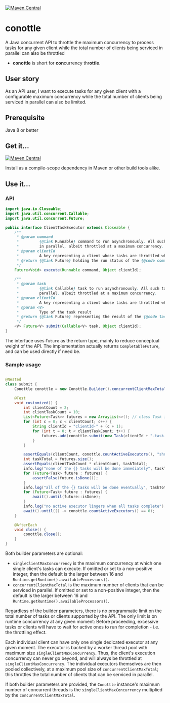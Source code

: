 [![Maven Central](https://img.shields.io/maven-central/v/io.github.q3769/conottle.svg?label=Maven%20Central)](https://search.maven.org/search?q=g:%22io.github.q3769%22%20AND%20a:%22conottle%22)

# conottle

A Java concurrent API to throttle the maximum concurrency to process tasks for any given client while the total number
of clients being serviced in parallel can also be throttled

- **conottle** is short for **con**currency thr**ottle**.

## User story

As an API user, I want to execute tasks for any given client with a configurable maximum concurrency while the total
number of clients being serviced in parallel can also be limited.

## Prerequisite

Java 8 or better

## Get it...

[![Maven Central](https://img.shields.io/maven-central/v/io.github.q3769/conottle.svg?label=Maven%20Central)](https://search.maven.org/search?q=g:%22io.github.q3769%22%20AND%20a:%22conottle%22)

Install as a compile-scope dependency in Maven or other build tools alike.

## Use it...

### API

```java
import java.io.Closeable;
import java.util.concurrent.Callable;
import java.util.concurrent.Future;

public interface ClientTaskExecutor extends Closeable {
    /**
     * @param command
     *         {@link Runnable} command to run asynchronously. All such commands under the same {@code clientId} are run
     *         in parallel, albeit throttled at a maximum concurrency.
     * @param clientId
     *         A key representing a client whose tasks are throttled while running in parallel
     * @return {@link Future} holding the run status of the {@code command}
     */
    Future<Void> execute(Runnable command, Object clientId);

    /**
     * @param task
     *         {@link Callable} task to run asynchronously. All such tasks under the same {@code clientId} are run in
     *         parallel, albeit throttled at a maximum concurrency.
     * @param clientId
     *         A key representing a client whose tasks are throttled while running in parallel
     * @param <V>
     *         Type of the task result
     * @return {@link Future} representing the result of the {@code task}
     */
    <V> Future<V> submit(Callable<V> task, Object clientId);
}
```

The interface uses `Future` as the return type, mainly to reduce conceptual weight of the API. The implementation
actually returns `CompletableFuture`, and can be used directly if need be.

### Sample usage

```java

@Nested
class submit {
    Conottle conottle = new Conottle.Builder().concurrentClientMaxTotal(100).singleClientMaxConcurrency(4).build();

    @Test
    void customized() {
        int clientCount = 2;
        int clientTaskCount = 10;
        List<Future<Task>> futures = new ArrayList<>(); // class Task implements Callable<Task>
        for (int c = 0; c < clientCount; c++) {
            String clientId = "clientId-" + (c + 1);
            for (int t = 0; t < clientTaskCount; t++) {
                futures.add(conottle.submit(new Task(clientId + "-task-" + t, MIN_TASK_DURATION), clientId));
            }
        }

        assertEquals(clientCount, conottle.countActiveExecutors(), "should be 1:1 between a client and its executor");
        int taskTotal = futures.size();
        assertEquals(clientTaskCount * clientCount, taskTotal);
        info.log("none of the {} tasks will be done immediately", taskTotal);
        for (Future<Task> future : futures) {
            assertFalse(future.isDone());
        }
        info.log("all of the {} tasks will be done eventually", taskTotal);
        for (Future<Task> future : futures) {
            await().until(future::isDone);
        }
        info.log("no active executor lingers when all tasks complete");
        await().until(() -> conottle.countActiveExecutors() == 0);
    }

    @AfterEach
    void close() {
        conottle.close();
    }
}
```

Both builder parameters are optional:

- `singleClientMaxConcurrency` is the maximum concurrency at which one single client's tasks can execute. If omitted or
  set to a non-positive integer, then the default is the larger between 16
  and `Runtime.getRuntime().availableProcessors()`.
- `concurrentClientMaxTotal` is the maximum number of clients that can be serviced in parallel. If omitted or set to a
  non-positive integer, then the default is the larger between 16
  and `Runtime.getRuntime().availableProcessors()`.

Regardless of the builder parameters, there is no programmatic limit on the total number of tasks or clients supported
by the API. The only limit is on runtime concurrency at any given moment: Before proceeding, excessive tasks or clients
will have to wait for active ones to run for completion - i.e. the throttling effect.

Each individual client can have only one single dedicated executor at any given moment. The executor is backed by a
worker thread pool with maximum size `singleClientMaxConcurrency`. Thus, the client's execution concurrency can never go
beyond, and will always be throttled at `singleClientMaxConcurrency`. The individual executors themselves are then
pooled collectively, at a maximum pool size of `concurrentClientMaxTotal`; this throttles the total number of clients
that can be serviced in parallel.

If both builder parameters are provided, the `Conottle` instance's maximum number of concurrent threads is
the `singleClientMaxConcurrency` multiplied by the `concurrentClientMaxTotal`.
